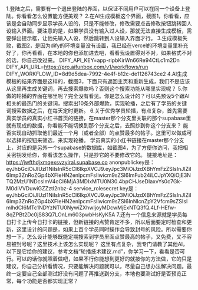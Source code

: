 1.登陆之后，需要有一个退出登陆的界面，以保证不同用户可以在同一个设备上登陆。你看看怎么设置能方便美观？
2.在AI生成模板这个界面，截图1，你看看，应该是会自动同步显示学员人设的，只是不能修改，修改需要点击修改按钮跳转回人设输入界面。要注意的是，如果学员没有输入过人设，那就无法直接生成模板，需要弹出提示框，让他先输入人设，然后跳转到人设输入界面才行。
3.生成模板失败，截图2，是因为dify的环境变量没有设置，我已经在vercel的环境变量里补充好了，你再看看，在本地的你也添加进去吧，看看我设置得对不对，如果格式不对的话，你自己改过来。
DIFY_API_KEY=app-ripbKirWn66Re94CtLc1m2Dn
DIFY_API_URL=https://pro.aifunbox.com/v1/workflows/run
DIFY_WORKFLOW_ID=8d9d5dea-7992-4e4f-b12c-de1126743ce2
4.AI生成模板的结果界面是这样的，截图3，下面只有返回主页和重新生成，我们不是应该从这里再生成关键词，再去搜索爆款吗？否则这个搜索功能从哪里实现呢？
5.你做的轮播的界面在哪里呢？完全没有看见。你是怎么设计的？可以先预设5个跟AI相关的最热门的关键词，搜索出10条外部爆款，实现轮播，之后有了学员的关键词搜索数据之后，在每天定时更新。
6.关于优秀学员轮播，有点复杂，首先需要真实学员的真实小红书首页的链接，在master那个分支里关联的那个supabase里就有现成的数据，你看能不能切换到那个分支之后，去照抄到你这个分支来？
能否实现自动抓取他们最近一个月（或者全部）的点赞最多的帖子。这里可以做成可以选择的按钮来筛选，来实现轮播。
学员真实的小红书链接在master那个分支上，对应的是另外一个supabase的数据库，如截图4，为了方便你访问，我把相关密钥发给你，你看该怎么操作，只是抄它的不要修改它的。
链接地址是：https://jwfthdjxmqexsvzyiral.supabase.co
anonpublickey是：eyJhbGciOiJIUzI1NiIsInR5cCI6IkpXVCJ9.eyJpc3MiOiJzdXBhYmFzZSIsInJlZiI6Imp3ZnRoZGp4bXFleHN2enlpcmFsIiwicm9sZSI6ImFub24iLCJpYXQiOjE3NTQ2MzU1NDcsImV4cCI6MjA3MDIxMTU0N30.4bpCHJseDIaxvYs0c7Gk-M0dIVVDuwiGZZztl2nbz-4
service_rolesecret key是：eyJhbGciOiJIUzI1NiIsInR5cCI6IkpXVCJ9.eyJpc3MiOiJzdXBhYmFzZSIsInJlZiI6Imp3ZnRoZGp4bXFleHN2enlpcmFsIiwicm9sZSI6InNlcnZpY2Vfcm9sZSIsImlhdCI6MTc1NDYzNTU0NywiZXhwIjoyMDcwMjExNTQ3fQ.4Lf-HEfw-8qZPBt2Dc0jS83Q7LOnLm603pwbHsKyK5A
7.还有一个信息来源就是学员每日打卡上传今日打卡的链接，但新链接的点赞肯定不多，所以后面要定时检查和更新，这里设计的问题是，如果上百个学员同时操作会导致封号的风险。所以需要你想一下，怎么设计能够既能定期搜索到学员里面点赞最高的帖子，又免费，又不容易被封号呢？这里技术上该怎么实现呢？
这里有点复杂，我专门请教了其他AI，以下是它给你的建议，参考文档“轮播技术建议.md”，你学习一下，看看是否可行。可以的话你就照着做吧，如果不行你能想到更好的就按你的方法做，它的只是建议，你自己分析看情况，只要能解决问题就可以，尽量自己想办法解决问题。最终一定要自己全部测试好没有问题了再推送到分支，本地也要测试好是否预览正常，每个功能是否都实现正常？



